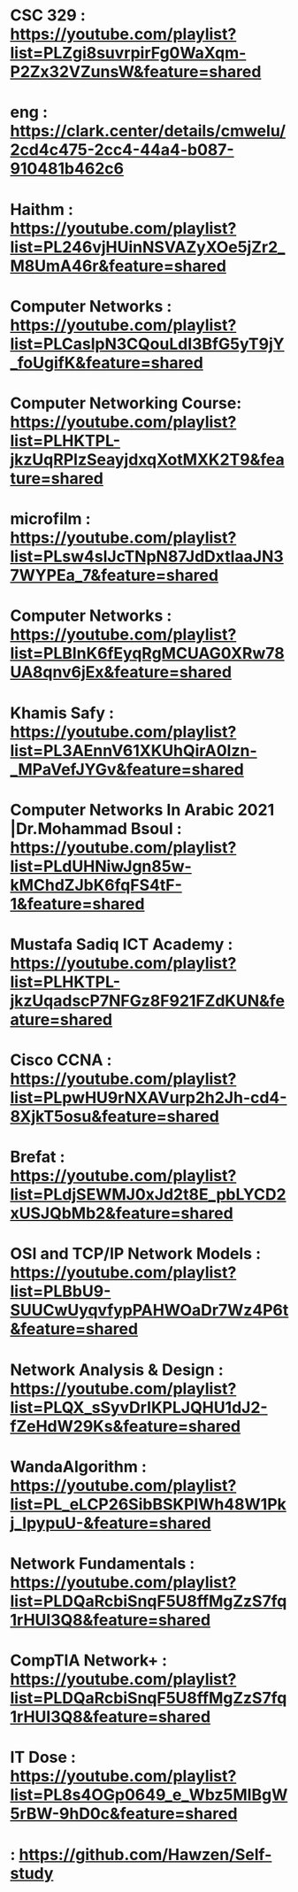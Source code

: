 # CSC 329 : https://youtube.com/playlist?list=PLZgi8suvrpirFg0WaXqm-P2Zx32VZunsW&feature=shared
# eng : https://clark.center/details/cmwelu/2cd4c475-2cc4-44a4-b087-910481b462c6
# Haithm : https://youtube.com/playlist?list=PL246vjHUinNSVAZyXOe5jZr2_M8UmA46r&feature=shared
# Computer Networks : https://youtube.com/playlist?list=PLCaslpN3CQouLdI3BfG5yT9jY_foUgifK&feature=shared
# Computer Networking Course: https://youtube.com/playlist?list=PLHKTPL-jkzUqRPIzSeayjdxqXotMXK2T9&feature=shared
# microfilm : https://youtube.com/playlist?list=PLsw4slJcTNpN87JdDxtIaaJN37WYPEa_7&feature=shared
# Computer Networks : https://youtube.com/playlist?list=PLBlnK6fEyqRgMCUAG0XRw78UA8qnv6jEx&feature=shared
# Khamis Safy : https://youtube.com/playlist?list=PL3AEnnV61XKUhQirA0Izn-_MPaVefJYGv&feature=shared
# Computer Networks In Arabic 2021 |Dr.Mohammad Bsoul : https://youtube.com/playlist?list=PLdUHNiwJgn85w-kMChdZJbK6fqFS4tF-1&feature=shared
# Mustafa Sadiq ICT Academy : https://youtube.com/playlist?list=PLHKTPL-jkzUqadscP7NFGz8F921FZdKUN&feature=shared
# Cisco CCNA : https://youtube.com/playlist?list=PLpwHU9rNXAVurp2h2Jh-cd4-8XjkT5osu&feature=shared
# Brefat : https://youtube.com/playlist?list=PLdjSEWMJ0xJd2t8E_pbLYCD2xUSJQbMb2&feature=shared 
# OSI and TCP/IP Network Models : https://youtube.com/playlist?list=PLBbU9-SUUCwUyqvfypPAHWOaDr7Wz4P6t&feature=shared
# Network Analysis & Design : https://youtube.com/playlist?list=PLQX_sSyvDrIKPLJQHU1dJ2-fZeHdW29Ks&feature=shared
# WandaAlgorithm : https://youtube.com/playlist?list=PL_eLCP26SibBSKPIWh48W1Pkj_IpypuU-&feature=shared
# Network Fundamentals :  https://youtube.com/playlist?list=PLDQaRcbiSnqF5U8ffMgZzS7fq1rHUI3Q8&feature=shared
# CompTIA Network+  : https://youtube.com/playlist?list=PLDQaRcbiSnqF5U8ffMgZzS7fq1rHUI3Q8&feature=shared
# IT Dose : https://youtube.com/playlist?list=PL8s4OGp0649_e_Wbz5MlBgW5rBW-9hD0c&feature=shared
#  : https://github.com/Hawzen/Self-study 
